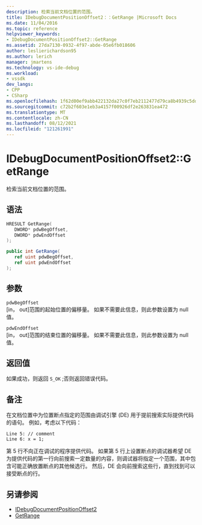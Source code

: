 ```yaml
---
description: 检索当前文档位置的范围。
title: IDebugDocumentPositionOffset2：：GetRange |Microsoft Docs
ms.date: 11/04/2016
ms.topic: reference
helpviewer_keywords:
- IDebugDocumentPositionOffset2::GetRange
ms.assetid: 27da7130-0932-4f97-abde-05e6fb018606
author: leslierichardson95
ms.author: lerich
manager: jmartens
ms.technology: vs-ide-debug
ms.workload:
- vssdk
dev_langs:
- CPP
- CSharp
ms.openlocfilehash: 1f62d00ef9abb422132da27c0f7eb2112477d79ca8b4939c5dd10ceb6344de39
ms.sourcegitcommit: c72b2f603e1eb3a4157f00926df2e263831ea472
ms.translationtype: MT
ms.contentlocale: zh-CN
ms.lasthandoff: 08/12/2021
ms.locfileid: "121261991"
---
```

# <a name="idebugdocumentpositionoffset2getrange"></a>IDebugDocumentPositionOffset2::GetRange
检索当前文档位置的范围。

## <a name="syntax"></a>语法

```cpp
HRESULT GetRange(
   DWORD* pdwBegOffset,
   DWORD* pdwEndOffset
);
```

```csharp
public int GetRange(
   ref uint pdwBegOffset,
   ref uint pdwEndOffset
);
```

## <a name="parameters"></a>参数
`pdwBegOffset`\
[in， out]范围的起始位置的偏移量。 如果不需要此信息，则此参数设置为 null 值。

`pdwEndOffset`\
[in， out]范围的结束位置的偏移量。 如果不需要此信息，则此参数设置为 null 值。

## <a name="return-value"></a>返回值
 如果成功，则返回 `S_OK` ;否则返回错误代码。

## <a name="remarks"></a>备注
 在文档位置中为位置断点指定的范围由调试引擎 (DE) 用于提前搜索实际提供代码的语句。 例如，考虑以下代码：

```
Line 5: // comment
Line 6: x = 1;
```

 第 5 行不向正在调试的程序提供代码。 如果第 5 行上设置断点的调试器希望 DE 为提供代码的第一行向前搜索一定数量的内容，则调试器将指定一个范围，其中包含可能正确放置断点的其他候选行。 然后，DE 会向前搜索这些行，直到找到可以接受断点的行。

## <a name="see-also"></a>另请参阅
- [IDebugDocumentPositionOffset2](../../../extensibility/debugger/reference/idebugdocumentpositionoffset2.md)
- [GetRange](../../../extensibility/debugger/reference/idebugdocumentposition2-getrange.md)

